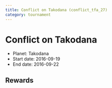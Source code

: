 ```yaml
---
title: Conflict on Takodana (conflict_tfa_27)
category: tournament
---
```

# Conflict on Takodana

  * Planet: Takodana
  * Start date: 2016-09-19
  * End date: 2016-09-22

## Rewards

